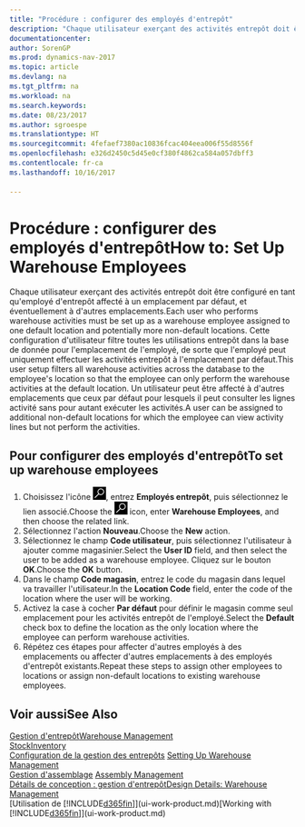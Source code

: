```yaml
---
title: "Procédure : configurer des employés d'entrepôt"
description: "Chaque utilisateur exerçant des activités entrepôt doit être configuré en tant qu'employé d'entrepôt affecté à un emplacement par défaut, et éventuellement à d'autres emplacements."
documentationcenter: 
author: SorenGP
ms.prod: dynamics-nav-2017
ms.topic: article
ms.devlang: na
ms.tgt_pltfrm: na
ms.workload: na
ms.search.keywords: 
ms.date: 08/23/2017
ms.author: sgroespe
ms.translationtype: HT
ms.sourcegitcommit: 4fefaef7380ac10836fcac404eea006f55d8556f
ms.openlocfilehash: e326d2450c5d45e0cf380f4862ca584a057dbff3
ms.contentlocale: fr-ca
ms.lasthandoff: 10/16/2017

---
```

# <a name="how-to-set-up-warehouse-employees"></a><span data-ttu-id="6d687-103">Procédure : configurer des employés d'entrepôt</span><span class="sxs-lookup"><span data-stu-id="6d687-103">How to: Set Up Warehouse Employees</span></span>
<span data-ttu-id="6d687-104">Chaque utilisateur exerçant des activités entrepôt doit être configuré en tant qu'employé d'entrepôt affecté à un emplacement par défaut, et éventuellement à d'autres emplacements.</span><span class="sxs-lookup"><span data-stu-id="6d687-104">Each user who performs warehouse activities must be set up as a warehouse employee assigned to one default location and potentially more non-default locations.</span></span> <span data-ttu-id="6d687-105">Cette configuration d'utilisateur filtre toutes les utilisations entrepôt dans la base de donnée pour l'emplacement de l'employé, de sorte que l'employé peut uniquement effectuer les activités entrepôt à l'emplacement par défaut.</span><span class="sxs-lookup"><span data-stu-id="6d687-105">This user setup filters all warehouse activities across the database to the employee's location so that the employee can only perform the warehouse activities at the default location.</span></span> <span data-ttu-id="6d687-106">Un utilisateur peut être affecté à d'autres emplacements que ceux par défaut pour lesquels il peut consulter les lignes activité sans pour autant exécuter les activités.</span><span class="sxs-lookup"><span data-stu-id="6d687-106">A user can be assigned to additional non-default locations for which the employee can view activity lines but not perform the activities.</span></span>

## <a name="to-set-up-warehouse-employees"></a><span data-ttu-id="6d687-107">Pour configurer des employés d'entrepôt</span><span class="sxs-lookup"><span data-stu-id="6d687-107">To set up warehouse employees</span></span>  
1.  <span data-ttu-id="6d687-108">Choisissez l'icône ![Page ou rapport pour la recherche](media/ui-search/search_small.png "icône Page ou rapport pour la recherche"), entrez **Employés entrepôt**, puis sélectionnez le lien associé.</span><span class="sxs-lookup"><span data-stu-id="6d687-108">Choose the ![Search for Page or Report](media/ui-search/search_small.png "Search for Page or Report icon") icon, enter **Warehouse Employees**, and then choose the related link.</span></span>  
2. <span data-ttu-id="6d687-109">Sélectionnez l'action **Nouveau**.</span><span class="sxs-lookup"><span data-stu-id="6d687-109">Choose the **New** action.</span></span>  
3. <span data-ttu-id="6d687-110">Sélectionnez le champ **Code utilisateur**, puis sélectionnez l'utilisateur à ajouter comme magasinier.</span><span class="sxs-lookup"><span data-stu-id="6d687-110">Select the **User ID** field, and then select the user to be added as a warehouse employee.</span></span> <span data-ttu-id="6d687-111">Cliquez sur le bouton **OK**.</span><span class="sxs-lookup"><span data-stu-id="6d687-111">Choose the **OK** button.</span></span>  
6.  <span data-ttu-id="6d687-112">Dans le champ **Code magasin**, entrez le code du magasin dans lequel va travailler l'utilisateur.</span><span class="sxs-lookup"><span data-stu-id="6d687-112">In the **Location Code** field, enter the code of the location where the user will be working.</span></span>  
7.  <span data-ttu-id="6d687-113">Activez la case à cocher **Par défaut** pour définir le magasin comme seul emplacement pour les activités entrepôt de l'employé.</span><span class="sxs-lookup"><span data-stu-id="6d687-113">Select the **Default** check box to define the location as the only location where the employee can perform warehouse activities.</span></span>  
8.  <span data-ttu-id="6d687-114">Répétez ces étapes pour affecter d'autres employés à des emplacements ou affecter d'autres emplacements à des employés d'entrepôt existants.</span><span class="sxs-lookup"><span data-stu-id="6d687-114">Repeat these steps to assign other employees to locations or assign non-default locations to existing warehouse employees.</span></span>  

## <a name="see-also"></a><span data-ttu-id="6d687-115">Voir aussi</span><span class="sxs-lookup"><span data-stu-id="6d687-115">See Also</span></span>  
[<span data-ttu-id="6d687-116">Gestion d'entrepôt</span><span class="sxs-lookup"><span data-stu-id="6d687-116">Warehouse Management</span></span>](warehouse-manage-warehouse.md)  
[<span data-ttu-id="6d687-117">Stock</span><span class="sxs-lookup"><span data-stu-id="6d687-117">Inventory</span></span>](inventory-manage-inventory.md)  
<span data-ttu-id="6d687-118">[Configuration de la gestion des entrepôts](warehouse-setup-warehouse.md)   </span><span class="sxs-lookup"><span data-stu-id="6d687-118">[Setting Up Warehouse Management](warehouse-setup-warehouse.md)   </span></span>  
<span data-ttu-id="6d687-119">[Gestion d'assemblage](assembly-assemble-items.md)  </span><span class="sxs-lookup"><span data-stu-id="6d687-119">[Assembly Management](assembly-assemble-items.md)  </span></span>  
[<span data-ttu-id="6d687-120">Détails de conception : gestion d'entrepôt</span><span class="sxs-lookup"><span data-stu-id="6d687-120">Design Details: Warehouse Management</span></span>](design-details-warehouse-management.md)  
<span data-ttu-id="6d687-121">[Utilisation de [!INCLUDE[d365fin](includes/d365fin_md.md)]](ui-work-product.md)</span><span class="sxs-lookup"><span data-stu-id="6d687-121">[Working with [!INCLUDE[d365fin](includes/d365fin_md.md)]](ui-work-product.md)</span></span>  

